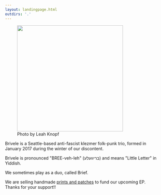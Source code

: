 ```yaml
---
layout: landingpage.html
outdirs: '.'
---
```

<div id='blurb' class='clearfix'>
<figure><img id='' src='../images/brivele-debut.jpg' width='350px'><figcaption>Photo by Leah Knopf</figcaption></figure>
<p>Brivele is a Seattle-based anti-fascist klezmer folk-punk trio, formed in January 2017 during the winter of our discontent.</p>
<p>Brivele is pronounced "BREE-veh-leh" (בריוועלע) and means "Little Letter" in Yiddish.</p>
<p>We sometimes play as a duo, called Brief.</p>
<p class='sale'>We are selling handmade <a href='https://www.etsy.com/listing/579190758/brivele-linocut-prints-and-patches-band'>prints and patches</a> to fund our upcoming EP. Thanks for your support!!</p>
</div>